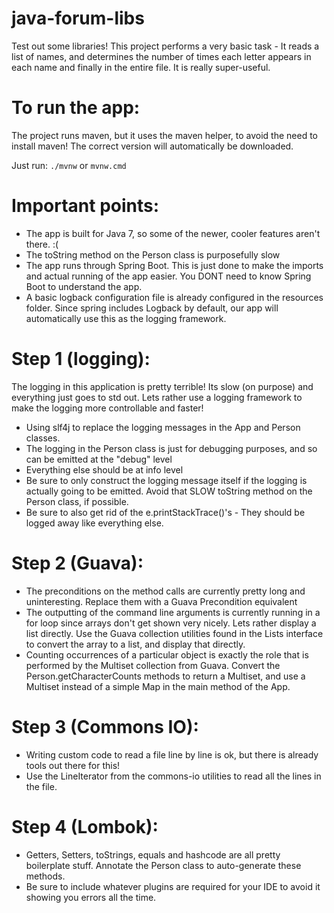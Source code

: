 # java-forum-libs

Test out some libraries! 
This project performs a very basic task - It reads a list of names, and determines the number of times each 
letter appears in each name and finally in the entire file. It is really super-useful.

# To run the app:

The project runs maven, but it uses the maven helper, to avoid the need to install maven! The correct version 
will automatically be downloaded.

Just run: 
`./mvnw` or `mvnw.cmd`

# Important points:

- The app is built for Java 7, so some of the newer, cooler features aren't there. :(
- The toString method on the Person class is purposefully slow
- The app runs through Spring Boot. This is just done to make the imports and actual running of the app easier. 
You DONT need to know Spring Boot to understand the app. 
- A basic logback configuration file is already configured in the resources folder. Since spring includes Logback
by default, our app will automatically use this as the logging framework.

# Step 1 (logging):

The logging in this application is pretty terrible! Its slow (on purpose) and everything just goes to std out. 
Lets rather use a logging framework to make the logging more controllable and faster!

- Using slf4j to replace the logging messages in the App and Person classes. 
- The logging in the Person class is just for debugging purposes, and so can be emitted at the "debug" level
- Everything else should be at info level 
- Be sure to only construct the logging message itself if the logging is actually going to be emitted. Avoid that 
SLOW toString method on the Person class, if possible.
- Be sure to also get rid of the e.printStackTrace()'s - They should be logged away like everything else. 

# Step 2 (Guava): 

- The preconditions on the method calls are currently pretty long and uninteresting. Replace them with 
a Guava Precondition equivalent
- The outputting of the command line arguments is currently running in a for loop since arrays don't 
get shown very nicely. Lets rather display a list directly. Use the Guava collection utilities found in the Lists 
interface to convert the array to a list, and display that directly.
- Counting occurrences of a particular object is exactly the role that is performed by the Multiset collection 
from Guava. Convert the Person.getCharacterCounts methods to return a Multiset, and use a Multiset instead of a 
simple Map in the main method of the App.

# Step 3 (Commons IO):

- Writing custom code to read a file line by line is ok, but there is already tools out there for this! 
- Use the LineIterator from the commons-io utilities to read all the lines in the file.

# Step 4 (Lombok):

- Getters, Setters, toStrings, equals and hashcode are all pretty boilerplate stuff. Annotate the Person class 
to auto-generate these methods.
- Be sure to include whatever plugins are required for your IDE to avoid it showing you errors all the time.